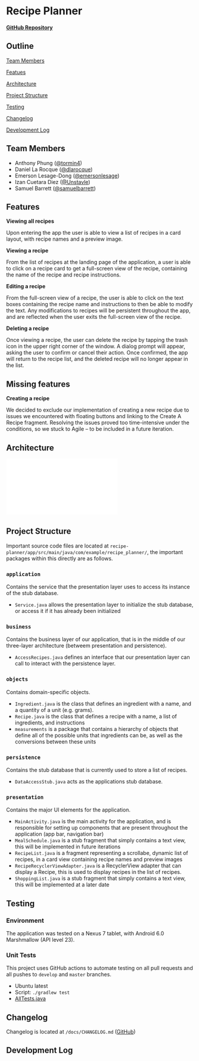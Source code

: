 # Recipe Planner

**[GitHub Repository](https://github.com/dlarocque/recipe-planner)**

## Outline

[Team Members](#team-members)

[Featues](#features)

[Architecture](#architecture)

[Project Structure](#project-structure)

[Testing](#testing)

[Changelog](#changelog)

[Development Log](#development-log)

## Team Members

- Anthony Phung ([@tormin4](https://github.com/tormin4))
- Daniel La Rocque ([@dlarocque](https://github.com/dlarocque))
- Emerson Lesage-Dong ([@emersonlesage](https://github.com/emersonlesage))
- Izan Cuetara Diez ([@Unstavle](https://github.com/Unstavle))
- Samuel Barrett ([@samuelbarrett](https://github.com/samuelbarrett))

## Features

**Viewing all recipes**

Upon entering the app the user is able to view a list of recipes in a card layout, with recipe names and a preview image.

**Viewing a recipe**

From the list of recipes at the landing page of the application, a user is able to click on a recipe card to get a full-screen view of the recipe, containing the name of the recipe and recipe instructions.

**Editing a recipe**

From the full-screen view of a recipe, the user is able to click on the text boxes containing the recipe name and instructions to then be able to modify the text.  Any modifications to recipes will be persistent throughout the app, and are reflected when the user exits the full-screen view of the recipe.

**Deleting a recipe**

Once viewing a recipe, the user can delete the recipe by tapping the trash icon in the upper right corner of the window. A dialog prompt will appear, asking the user to confirm or cancel their action. Once confirmed, the app will return to the recipe list, and the deleted recipe will no longer appear in the list.

## Missing features

**Creating a recipe**

We decided to exclude our implementation of creating a new recipe due to issues we encountered with floating buttons and linking to the Create A Recipe fragment. Resolving the issues proved too time-intensive under the conditions, so we stuck to Agile – to be included in a future iteration.

## Architecture

![Architecture Diagram](/docs/architecture-diagram.pdf)

## Project Structure

Important source code files are located at `recipe-planner/app/src/main/java/com/example/recipe_planner/`, the important packages within this directly are as follows.

### `application`
Contains the service that the presentation layer uses to access its instance of the stub database.

- `Service.java` allows the presentation layer to initialize the stub database, or access it if it has already been initialized

### `business`
Contains the business layer of our application, that is in the middle of our three-layer architecture (betweem presentation and persistence).

- `AccessRecipes.java` defines an interface that our presentation layer can call to interact with the persistence layer.

### `objects`
Contains domain-specific objects.

- `Ingredient.java` is the class that defines an ingredient with a name, and a quantity of a unit (e.g. grams).
- `Recipe.java` is the class that defines a recipe with a name, a list of ingredients, and instructions
- `measurements` is a package that contains a hierarchy of objects that define all of the possible units that ingredients can be, as well as the conversions between these units


### `persistence`

Contains the stub database that is currently used to store a list of recipes.

- `DataAccessStub.java` acts as the applications stub database.

### `presentation`

Contains the major UI elements for the application.

- `MainActivity.java` is the main activity for the application, and is responsible for setting up components that are present throughout the application (app bar, navigation bar)
- `MealSchedule.java` is a stub fragment that simply contains a text view, this will be implemented in future iterations
- `RecipeList.java` is a fragment representing a scrollabe, dynamic list of recipes, in a card view containing recipe names and preview images
- `RecipeRecyclerViewAdapter.java` is a RecyclerView adapter that can display a Recipe, this is used to display recipes in the list of recipes.
- `ShoppingList.java` is a stub fragment that simply contains a text view, this will be implemented at a later date

## Testing

### Environment

The application was tested on a Nexus 7 tablet, with Android 6.0 Marshmallow (API level 23).

### Unit Tests

This project uses GitHub actions to automate testing on all pull requests and all pushes to `develop` and `master` branches.

- Ubuntu latest
- Script: `./gradlew test`
- [AllTests.java](/app/src/test/java/com/example/recipe_planner/AllTests.java)


## Changelog

Changelog is located at `/docs/CHANGELOG.md` ([GitHub](https://github.com/dlarocque/recipe-planner/blob/iteration1/docs/CHANGELOG.md]))

## Development Log


